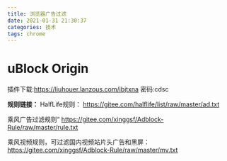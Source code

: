 ```yaml
---
title: 浏览器广告过滤
date: 2021-01-31 21:30:37
categories: 技术
tags: chrome
---
```


# uBlock Origin

插件下载:https://liuhouer.lanzous.com/ibjtxna 密码:cdsc

**规则链接：**
HalfLife规则：
https://gitee.com/halflife/list/raw/master/ad.txt

乘风广告过滤规则“
https://gitee.com/xinggsf/Adblock-Rule/raw/master/rule.txt

乘风视频规则，可过滤国内视频站片头广告和黑屏：
https://gitee.com/xinggsf/Adblock-Rule/raw/master/mv.txt